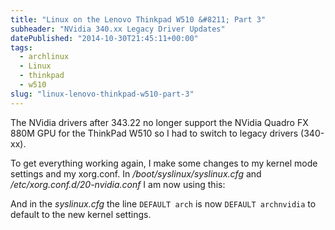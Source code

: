 ```yaml
---
title: "Linux on the Lenovo Thinkpad W510 &#8211; Part 3"
subheader: "NVidia 340.xx Legacy Driver Updates"
datePublished: "2014-10-30T21:45:11+00:00"
tags:
  - archlinux
  - Linux
  - thinkpad
  - w510
slug: "linux-lenovo-thinkpad-w510-part-3"
---
```



<p>The NVidia drivers after 343.22 no longer support the NVidia Quadro FX 880M GPU for the ThinkPad W510 so I had to switch to legacy drivers (340-xx).</p>
<p>To get everything working again, I make some changes to my kernel mode settings and my xorg.conf. In <var>/boot/syslinux/syslinux.cfg</var> and <var>/etc/xorg.conf.d/20-nvidia.conf</var> I am now using this:</p>
<p><script src="https://gist.github.com/davidosomething/87171683d589981225a1.js"></script></p>
<p>And in the <var>syslinux.cfg</var> the line <code>DEFAULT arch</code> is now <code>DEFAULT archnvidia</code> to default to the new kernel settings.</p>

